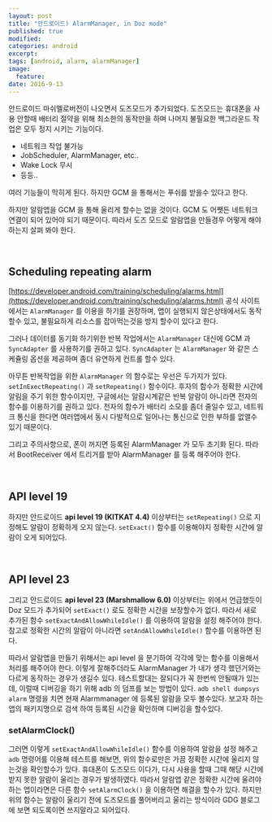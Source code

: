 ```yaml
---
layout: post
title: "안드로이드) AlarmManager, in Doz mode"
published: true
modified:
categories: android
excerpt:
tags: [android, alarm, alarmManager]
image:
  feature:
date: 2016-9-13
---
```

안드로이드 마쉬멜로버전이 나오면서 도즈모드가 추가되었다. 도즈모드는 휴대폰을 사용 안할때 배터리 절약을 위해 최소한의 동작만을 하며 나머지 불필요한 백그라운드 작업은 모두 정지 시키는 기능이다.

- 네트워크 작업 불가능
- JobScheduler, AlarmManager, etc..
- Wake Lock 무시
- 등등..


여러 기능들이 막히게 된다. 하지만 GCM 을 통해서는 푸쉬를 받을수 있다고 한다.

하지만 알람앱을 GCM 을 통해 울리게 할수는 없을 것이다. GCM 도 어쨋든 네트워크 연결이 되어 있어야 되기 때문이다. 따라서 도즈 모드로 알람앱을 만들경우 어떻게 해야 하는지 살펴 봐야 한다.


<br>

## Scheduling repeating alarm
[https://developer.android.com/training/scheduling/alarms.html](https://developer.android.com/training/scheduling/alarms.html)
공식 사이트에서는 `AlarmManager` 를 이용을 하기를 권장하며, 앱이 실행되지 않은상태에서도 동작할수 있고, 불필요하게 리소스를 잡아먹는것을 방지 할수이 있다고 한다.

그러나 데이터를 동기화 하기위한 반복 작업에서는 `AlarmManager` 대신에 GCM 과 `SyncAdapter` 를 사용하기를 권하고 있다. `SyncAdapter` 는 `AlarmManager` 와 같은 스케쥴링 옵션을 제공하며 좀더 유연하게 컨트롤 할수 있다.

아무튼 반복작업을 위한 `AlarmManager` 의 함수로는 우선은 두가지가 있다. `setInExectRepeating()` 과 `setRepeating()` 함수이다. 후자의 함수가 정확한 시간에 알림을 주기 위한 함수이지만, 구글에서는 알람시계같은 반복 알람이 아니라면 전자의 함수를 이용하기를 권하고 있다. 전자의 함수가 배터리 소모를 좀더 줄일수 있고, 네트워크 통신을 한다면 여러앱에서 동시 다발적으로 일어나는 통신으로 인한 부하를 없앨수 있기 때문이다.

그리고 주의사항으로, 폰이 꺼지면 등록된 AlarmManager 가 모두 초기화 된다. 따라서 BootReceiver 에서 트리거를 받아 AlarmManager 를 등록 해주어야 한다.

<br>

## API level 19
하지만 안드로이드 **api level 19 (KITKAT 4.4)** 이상부터는 `setRepeating()` 으로 지정해도 알람이 정확하게 오지 않는다. `setExact()` 함수를 이용해야지 정확한 시간에 알람이 오게 되어있다.

<br>

## API level 23
그리고 안드로이드 **api level 23 (Marshmallow 6.0)** 이상부터는 위에서 언급했듯이 Doz 모드가 추가되어 `setExact()` 로도 정확한 시간을 보장할수가 없다. 따라서 새로 추가된 함수 `setExactAndAllowWhileIdle()` 를 이용하여 알람을 설정 해주어야 한다. 참고로 정확한 시간의 알람이 아니라면 `setAndAllowWhileIdle()` 함수를 이용하면 된다.

따라서 알람앱을 만들기 위해서는 api level 을 분기하여 각각에 맞는 함수를 이용해서 처리를 해주어야 한다. 이렇게 잘해주더라도 AlarmManager 가 내가 생각 했던거와는 다르게 동작하는 경우가 생길수 있다. 테스트할대는 잘되다가 꼭 한번씩 안될때가 있는데, 이럴때 디버깅을 하기 위해 adb 의 덤프를 보는 방법이 있다.  `adb shell dumpsys alarm` 명령을 치면 현재 Alarmmanager 에 등록된 알람을 모두 볼수있다. 보고자 하는 앱의 패키지명으로 검색 하여 등록된 시간을 확인하며 디버깅을 할수있다.

### setAlarmClock()
그러면 이렇게 `setExactAndAllowWhileIdle()` 함수를 이용하여 알람을 설정 해주고 `adb` 명령어를 이용해 테스트를 해보면, 위의 함수로만은 가끔 정확한 시간에 울리지 않는것을 확인할수가 있다. 휴대폰이 도즈모드 이다가, 다시 사용을 할때 그때 해당 시간에 받지 못한 알람이 울리는 경우가 발생하였다. 따라서 알람앱 같은 정확한 시간에 울려야 하는 앱이라면은 다른 함수 `setAlarmClock()` 을 이용하면 해결을 할수가 있다. 하지만 위의 함수는 알람이 울리기 전에 도즈모드를 풀어버리고 울리는 방식이라 GDG 블로그에 보면 되도록이면 쓰지말라고 되어있다.

